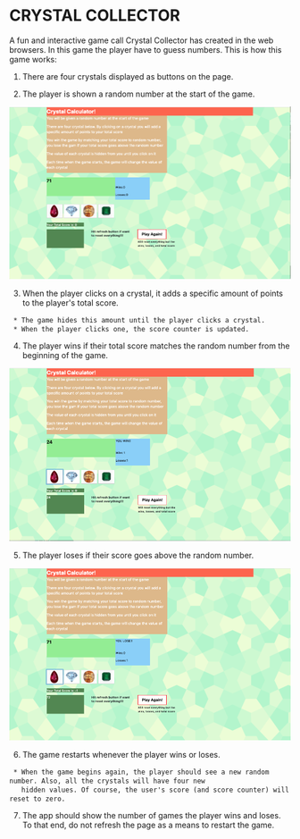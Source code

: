 # CRYSTAL COLLECTOR #

A fun and interactive game call Crystal Collector has created in the web browsers.   In this game the player 
have to guess numbers. This is how this game works:


   1. There are four crystals displayed as buttons on the page.

   2. The player is shown a random number at the start of the game.
   
   ![](assets/images/crystal1.png)

   3. When the player clicks on a crystal, it adds a specific amount of points to the player's total score. 

     * The game hides this amount until the player clicks a crystal.
     * When the player clicks one, the score counter is updated.

   4. The player wins if their total score matches the random number from the beginning of the game.
   
   ![](assets/images/crystal3.png)

   5. The player loses if their score goes above the random number.
   
   ![](assets/images/crystal2.png)

   6. The game restarts whenever the player wins or loses.

     * When the game begins again, the player should see a new random number. Also, all the crystals will have four new 
       hidden values. Of course, the user's score (and score counter) will reset to zero.

   7. The app should show the number of games the player wins and loses. To that end, do not refresh the page as a means to 
      restart the game.
